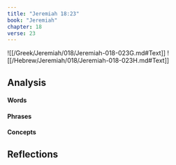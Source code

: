 ```yaml
---
title: "Jeremiah 18:23"
book: "Jeremiah"
chapter: 18
verse: 23
---
```

![[/Greek/Jeremiah/018/Jeremiah-018-023G.md#Text]]
![[/Hebrew/Jeremiah/018/Jeremiah-018-023H.md#Text]]

## Analysis

#### Words

#### Phrases

#### Concepts

## Reflections
